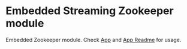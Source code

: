# Embedded Streaming Zookeeper module

Embedded Zookeeper module. Check [App](../app/src/main/scala/nl/bigdatarepublic/streaming/embedded/app/App.scala) and [App Readme](../app/README.md) for usage.

